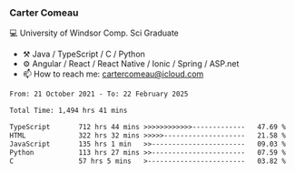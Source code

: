 ### Carter Comeau

💻 University of Windsor Comp. Sci Graduate

- ⚒️ Java / TypeScript / C / Python
- ⚙️ Angular / React / React Native / Ionic / Spring / ASP.net
- 📫 How to reach me: cartercomeau@icloud.com

<!--START_SECTION:waka-->

```txt
From: 21 October 2021 - To: 22 February 2025

Total Time: 1,494 hrs 41 mins

TypeScript       712 hrs 44 mins >>>>>>>>>>>>-------------   47.69 %
HTML             322 hrs 32 mins >>>>>--------------------   21.58 %
JavaScript       135 hrs 1 min   >>-----------------------   09.03 %
Python           113 hrs 27 mins >>-----------------------   07.59 %
C                57 hrs 5 mins   >------------------------   03.82 %
```

<!--END_SECTION:waka-->

